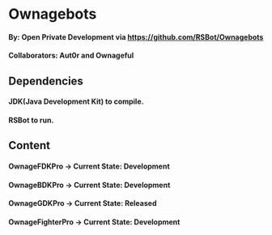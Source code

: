 # Ownagebots
#### By: Open Private Development via https://github.com/RSBot/Ownagebots
#### Collaborators: Aut0r and Ownageful

## Dependencies
#### JDK(Java Development Kit) to compile.
#### RSBot to run.

## Content
#### OwnageFDKPro -> Current State: Development
#### OwnageBDKPro -> Current State: Development
#### OwnageGDKPro -> Current State: Released
#### OwnageFighterPro -> Current State: Development
